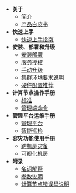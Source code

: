 <!--* README-->
* **关于**
  * [简介](introduce.md)
  * [产品白皮书](white-paper.md)
  <!--* [What's New](whats-new.md)-->
* **快速上手**
  * [快速上手指南](quick-start-guide.md)
  <!--* [基本操作](basic-operations.md)-->
* **安装、部署和升级**
  * [安装部署](installation-and-deployment.md)
  * [服务授权](service-license.md)
  * [手动升级](manual-update.md)
  * [集群环境要求说明](cluster-environment-requirement.md)
  * [硬件配置推荐](hardware-config-recommendation.md)
* **计算节点操作手册**
  * [标准](standard.md)
  * [管理端命令](management-port-command.md)
* **管理平台运维手册**
  * [管理平台](hotdb-management.md)
  * [智能巡检](intelligent-inspection.md)
* **容灾功能使用手册**
  * [跨机房灾备](cross-idc-disaster-recovery.md)
  * [可视化机房](visual-idc.md)
* **附录**
  * [名词解释](glossary.md)
  * [参数说明](parameters.md)
  * [计算节点错误码说明](error-codes.md)
